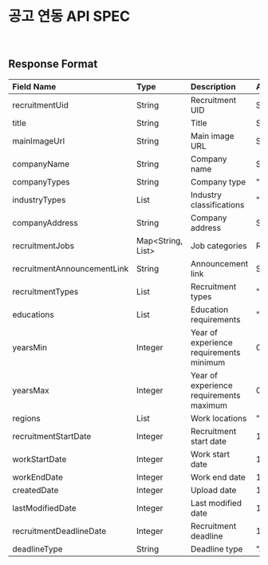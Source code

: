 # 공고 연동 API SPEC

<!-- 제휴사의 공고를 가져와 직행이 연동을 하기 위해,   -->
<!-- api 엔드포인트를 만들어줘야합니다. -->

<!-- api 엔드포인트 예시입니다. -->

<!-- > <mark style="color:green;">**`GET`**</mark> `<AFFILIATE_COMPANY_API_URL>/api/affiliate/zighang/recruitment`&#x20; -->

<!-- 제휴사에서 연동 api 작업이 완료되면   -->
<!-- 직행팀  (`paca@zighang.com` ) 및 개발부서와 소통한 뒤,   -->
<!-- 연동이 완료됩니다. -->

<br>

<!-- 해당 api는 다음 Request, Response 스펙을 만족하도록 만들어져야 합니다. -->

<!-- ## Request Format

<mark style="color:red;">**`*`**</mark>  표시는 필수입니다.

| Field Name                             | Type                             | Description                             | Allowed Values                                                                                                                                                                                                                                  |
| -------------------------------------- | -------------------------------- | --------------------------------------- | ----------------------------------------------------------------------------------------------------------------------------------------------------------------------------------------------------------------------------------------------- |
| sort                                   | String                           | Sort criteria                           | "DEADLINE","UPLOAD"                                                                                                                                                                                                                             |
| orderBy                                | String                           | Sort order                              | "DESC","ASC"                                                                                                                                                                                                                                    |
| companyTypes                           | List\<String>                    | Company types                           | "STARTUP","MAJOR","UNICORN","MIDDLE\_MARKET","PUBLIC","ETC","FOREIGN","PUBLIC\_INSTITUTION","SMALL\_MARKET"                                                                                                                                     |
| recruitmentTypes                       | List\<String>                    | Recruitment types                       | "CONVERTIBLE\_INTERN","FULL\_TIME","CONTRACT","INDUSTRIAL\_TECHNICAL","PROFESSIONAL\_RESEARCH","OPEN\_RECRUITMENT","OCCASIONAL\_RECRUITMENT","DAY\_WORKER","EXPERIENTIAL\_INTERN"                                                               |
| educations                             | List\<String>                    | <p>Education</p><p>requirements</p>     | "IRRELEVANCE","HIGH\_SCHOOL","BACHELOR","MASTER","DOCTOR","JUNIOR\_COLLEGE"                                                                                                                                                                     |
| years                                  | <p>List&#x3C;Integer</p><p>></p> | <p>Required</p><p>experience</p>        | 0 \~ 99 (IRRELEVANCE: -1)                                                                                                                                                                                                                       |
| regions                                | List\<String>                    | <p>Recruitment</p><p>locations</p>      | "SEOUL","GYEONGGI","INCHEON","BUSAN","DAEGU","GWANGJU","DAEJEON","ULSAN","SEJONG","GANGWON","GYEONGNAM","GYEONGBUK","JEONNAM","JEONBUK","CHUNGNAM","CHUNGBUK","JEJU","ETC"                                                                      |
| deadlineTypes                          | List\<String>                    | Deadline types                          | "ALL\_TIME","CLOSE\_WHEN\_RECRUITMENT","DUE\_DATE","EXPIRED"                                                                                                                                                                                    |
| industries                             | String                           | <p>Industry</p><p>classification</p>    | "MEDICAL\_PHARMACEUTICAL\_WELFARE","MANUFACTURING\_CHEMICAL","SALES\_DISTRIBUTION","IT\_WEB\_COMMUNICATION","CONSTRUCTION","EDUCATION","MEDIA\_DESIGN","BANKING\_FINANCIAL","INSTITUTIONS\_ASSOCIATIONS","SERVICE","ETC","AGRICULTURE","MINING" |
| createdDateMin                         | Interger                         | <p>Created date</p><p>minimum</p>       | 1727050583611 (milliseconds since epoch)                                                                                                                                                                                                        |
| createdDateMax                         | Interger                         | <p>Created date</p><p>maximum</p>       | 1727050583611 (milliseconds since epoch)                                                                                                                                                                                                        |
| workStartDate                          | Interger                         | Work start date                         | 1727050583611 (milliseconds since epoch)                                                                                                                                                                                                        |
| workEndDate                            | Interger                         | Work end date                           | 1727050583611 (milliseconds since epoch)                                                                                                                                                                                                        |
| <p>lastModifiedDate</p><p>Min</p>      | Interger                         | <p>Last modified date</p><p>minimum</p> | 1727050583611 (milliseconds since epoch)                                                                                                                                                                                                        |
| <p>lastModifiedDate</p><p>Max</p>      | Integer                          | <p>Last modified date</p><p>maximum</p> | 1727050583611 (milliseconds since epoch)                                                                                                                                                                                                        |
| page<mark style="color:red;">\*</mark> | Integer                          | Limit                                   | -                                                                                                                                                                                                                                               |
| size<mark style="color:red;">\*</mark> | Integer                          | Offset                                  | 1 \~ 100                                                                                                                                                                                                                                        |

 -->


## Response Format

| Field Name  | Type  | Description  |  Allowed Values |
|:------------|:------|:-------------|:----------------|
| recruitmentUid | String | Recruitment UID | String |
| title | String | Title | String |
| mainImageUrl | String | Main image URL | String |
| companyName | String | Company name | String |
| companyTypes | String | Company type | "STARTUP","MAJOR","UNICORN","MIDDLE_MARKET","PUBLIC","ETC","FOREIGN","PUBLIC_INSTITUTION","SMALL_MARKET" |
| industryTypes | List<String> | Industry classifications | "MEDICAL_PHARMACEUTICAL_WELFARE","MANUFACTURING_CHEMICAL","SALES_DISTRIBUTION","IT_WEB_COMMUNICATION","CONSTRUCTION","EDUCATION","MEDIA_DESIGN","BANKING_FINANCIAL","INSTITUTIONS_ASSOCIATIONS","SERVICE","ETC","AGRICULTURE","MINING" |
| companyAddress | String | Company address | String |
| recruitmentJobs | Map<String, List<String>> | Job categories | Refer to external document |
| recruitmentAnnouncementLink | String | Announcement link | String |
| recruitmentTypes | List<String> | Recruitment types | "CONVERTIBLE_INTERN","FULL_TIME","CONTRACT","INDUSTRIAL_TECHNICAL","PROFESSIONAL_RESEARCH","OPEN_RECRUITMENT","OCCASIONAL_RECRUITMENT","DAY_WORKER","EXPERIENTIAL_INTERN" |
| educations | List<String> | Education requirements | "IRRELEVANCE","HIGH_SCHOOL","BACHELOR","MASTER","DOCTOR","JUNIOR_COLLEGE" |
| yearsMin | Integer | Year of experience requirements minimum | 0 ~ 99 (IRRELEVANCE: -1) |
| yearsMax | Integer | Year of experience requirements maximum | 0 ~ 99 (IRRELEVANCE: -1) |
| regions | List<String> | Work locations | "SEOUL","GYEONGGI","INCHEON","BUSAN","DAEGU","GWANGJU","DAEJEON","ULSAN","SEJONG","GANGWON","GYEONGNAM","GYEONGBUK","JEONNAM","JEONBUK","CHUNGNAM","CHUNGBUK","JEJU","ETC" |
| recruitmentStartDate | Integer | Recruitment start date | 1727050583611 (milliseconds since epoch) |
| workStartDate | Integer | Work start date | 1727050583611 (milliseconds since epoch) |
| workEndDate | Integer | Work end date | 1727050583611 (milliseconds since epoch) |
| createdDate | Integer | Upload date | 1727050583611 (milliseconds since epoch) |
| lastModifiedDate | Integer | Last modified date | 1727050583611 (milliseconds since epoch) |
| recruitmentDeadlineDate | Integer | Recruitment deadline | 1727050583611 (milliseconds since epoch) |
| deadlineType | String | Deadline type | "ALL_TIME","CLOSE_WHEN_RECRUITMENT","DUE_DATE","EXPIRED" |

<!-- <table><thead><tr><th width="210">Field Name</th><th>Type</th><th>Description</th><th>Allowed Values</th></tr></thead><tbody><tr><td>recruitmentUid</td><td>String</td><td>Recruitment UID</td><td>String</td></tr><tr><td>title</td><td>String</td><td>Title</td><td>String</td></tr><tr><td>mainImageUrl</td><td>String</td><td>Main image URL</td><td>String</td></tr><tr><td>companyName</td><td>String</td><td>Company name</td><td>String</td></tr><tr><td>companyTypes</td><td>String</td><td>Company type</td><td>"STARTUP","MAJOR","UNICORN","MIDDLE_MARKET","PUBLIC","ETC","FOREIGN","PUBLIC_INSTITUTION","SMALL_MARKET"</td></tr><tr><td>industryTypes</td><td>List&#x3C;String></td><td>Industry classifications</td><td>"MEDICAL_PHARMACEUTICAL_WELFARE","MANUFACTURING_CHEMICAL","SALES_DISTRIBUTION","IT_WEB_COMMUNICATION","CONSTRUCTION","EDUCATION","MEDIA_DESIGN","BANKING_FINANCIAL","INSTITUTIONS_ASSOCIATIONS","SERVICE","ETC","AGRICULTURE","MINING"</td></tr><tr><td>companyAddress</td><td>String</td><td>Company address</td><td>String</td></tr><tr><td>recruitmentJobs</td><td>Map&#x3C;String, List&#x3C;String>></td><td>Job categories</td><td>Refer to external document</td></tr><tr><td><p>recruitmentAnnou</p><p>ncementLink</p></td><td>String</td><td>Announcement link</td><td>String</td></tr><tr><td>recruitmentTypes</td><td>List&#x3C;String></td><td>Recruitment types</td><td>"CONVERTIBLE_INTERN","FULL_TIME","CONTRACT","INDUSTRIAL_TECHNICAL","PROFESSIONAL_RESEARCH","OPEN_RECRUITMENT","OCCASIONAL_RECRUITMENT","DAY_WORKER","EXPERIENTIAL_INTERN"</td></tr><tr><td>educations</td><td>List&#x3C;String></td><td>Education requirements</td><td>"IRRELEVANCE","HIGH_SCHOOL","BACHELOR","MASTER","DOCTOR","JUNIOR_COLLEGE"</td></tr><tr><td>yearsMin</td><td>Integer</td><td>Year of experience requirements minimum</td><td>0 ~ 99 (IRRELEVANCE: -1)</td></tr><tr><td>yearsMax</td><td>Integer</td><td><p>Year of</p><p>experience</p><p>requirements</p><p>maximum</p></td><td>0 ~ 99 (IRRELEVANCE: -1)</td></tr><tr><td>regions</td><td>List&#x3C;String></td><td>Work locations</td><td>"SEOUL","GYEONGGI","INCHEON","BUSAN","DAEGU","GWANGJU","DAEJEON","ULSAN","SEJONG","GANGWON","GYEONGNAM","GYEONGBUK","JEONNAM","JEONBUK","CHUNGNAM","CHUNGBUK","JEJU","ETC"</td></tr><tr><td><p>recruitmentStartD</p><p>ate</p></td><td>Integer</td><td>Recruitment start date</td><td>1727050583611 (milliseconds since epoch)</td></tr><tr><td>workStartDate</td><td>Integer</td><td>Work start date</td><td>1727050583611 (milliseconds since epoch)</td></tr><tr><td>workEndDate</td><td>Integer</td><td>Work end date</td><td>1727050583611 (milliseconds since epoch)</td></tr><tr><td>createdDate</td><td>Integer</td><td>Upload date</td><td>1727050583611 (milliseconds since epoch)</td></tr><tr><td>lastModifiedDate</td><td>Integer</td><td>Last modified date</td><td>1727050583611 (milliseconds since epoch)</td></tr><tr><td><p>recruitmentDeadli</p><p>neDate</p></td><td>Integer</td><td>Recruitment deadline</td><td>1727050583611 (milliseconds since epoch)</td></tr><tr><td>deadlineType</td><td>String</td><td>Deadline type</td><td>"ALL_TIME","CLOSE_WHEN_RECRUITMENT","DUE_DATE","EXPIRED"</td></tr></tbody></table> -->





